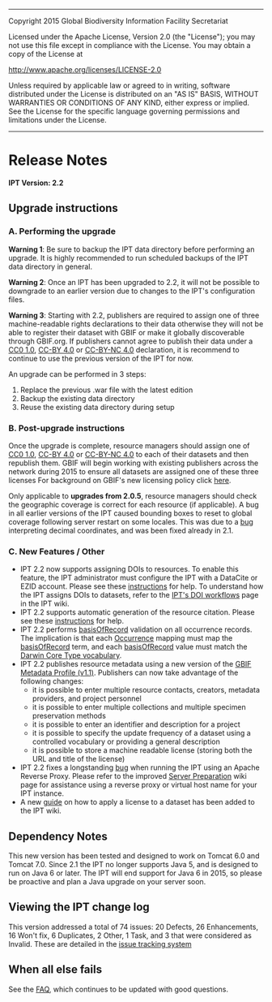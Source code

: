 
---

Copyright 2015 Global Biodiversity Information Facility Secretariat

Licensed under the Apache License, Version 2.0 (the "License"); you may not use this file
except in compliance with the License. You may obtain a copy of the License at

http://www.apache.org/licenses/LICENSE-2.0

Unless required by applicable law or agreed to in writing, software distributed under the
License is distributed on an "AS IS" BASIS, WITHOUT WARRANTIES OR CONDITIONS OF ANY KIND,
either express or implied. See the License for the specific language governing permissions
and limitations under the License.

---

# Release Notes #

**IPT Version: 2.2**



## Upgrade instructions ##

### A. Performing the upgrade ###

**Warning 1**: Be sure to backup the IPT data directory before performing an upgrade. It is highly recommended to run scheduled backups of the IPT data directory in general.

**Warning 2**: Once an IPT has been upgraded to 2.2, it will not be possible to downgrade to an earlier version due to changes to the IPT's configuration files.

**Warning 3**: Starting with 2.2, publishers are required to assign one of three machine-readable rights declarations to their data otherwise they will not be able to register their dataset with GBIF or make it globally discoverable through GBIF.org. If publishers cannot agree to publish their data under a [CC0 1.0](http://creativecommons.org/publicdomain/zero/1.0/legalcode), [CC-BY 4.0](http://creativecommons.org/licenses/by/4.0/legalcode) or [CC-BY-NC 4.0](http://creativecommons.org/licenses/by-nc/4.0/legalcode) declaration, it is recommend to continue to use the previous version of the IPT for now.

An upgrade can be performed in 3 steps:

  1. Replace the previous .war file with the latest edition
  1. Backup the existing data directory
  1. Reuse the existing data directory during setup

### B. Post-upgrade instructions ###

Once the upgrade is complete, resource managers should assign one of [CC0 1.0](http://creativecommons.org/publicdomain/zero/1.0/legalcode), [CC-BY 4.0](http://creativecommons.org/licenses/by/4.0/legalcode) or [CC-BY-NC 4.0](http://creativecommons.org/licenses/by-nc/4.0/legalcode) to each of their datasets and then republish them. GBIF will begin working with existing publishers across the network during 2015 to ensure all datasets are assigned one of these three licenses For background on GBIF's new licensing policy click [here](http://www.gbif.org/terms/licences).

Only applicable to **upgrades from 2.0.5**, resource managers should check the geographic coverage is correct for each resource (if applicable). A bug in all earlier versions of the IPT caused bounding boxes to reset to global coverage following server restart on some locales. This was due to a [bug](https://code.google.com/p/gbif-providertoolkit/issues/detail?id=1043) interpreting decimal coordinates, and was been fixed already in 2.1.

### C. New Features / Other ###

  * IPT 2.2 now supports assigning DOIs to resources. To enable this feature, the IPT administrator must configure the IPT with a DataCite or EZID account. Please see these [instructions](IPT2ManualNotes#Configure_Organisations.md) for help. To understand how the IPT assigns DOIs to datasets, refer to the [IPT's DOI workflows](IPT2DOIWorkflow.md) page in the IPT wiki.
  * IPT 2.2 supports automatic generation of the resource citation. Please see these [instructions](IPT2ManualNotes#Citations.md) for help.
  * IPT 2.2 performs [basisOfRecord](http://rs.tdwg.org/dwc/terms/#basisOfRecord) validation on all occurrence records. The implication is that each [Occurrence](http://rs.gbif.org/core/dwc_occurrence.xml) mapping must map the [basisOfRecord](http://rs.tdwg.org/dwc/terms/#basisOfRecord) term, and each [basisOfRecord](http://rs.tdwg.org/dwc/terms/#basisOfRecord) value must match the [Darwin Core Type vocabulary](http://rs.gbif.org/vocabulary/dwc/basis_of_record.xml).
  * IPT 2.2 publishes resource metadata using a new version of the [GBIF Metadata Profile (v1.1)](http://rs.gbif.org/schema/eml-gbif-profile/1.1/). Publishers can now take advantage of the following changes:
    * it is possible to enter multiple resource contacts, creators, metadata providers, and project personnel
    * it is possible to enter multiple collections and multiple specimen preservation methods
    * it is possible to enter an identifier and description for a project
    * it is possible to specify the update frequency of a dataset using a controlled vocabulary or providing a general description
    * it is possible to store a machine readable license (storing both the URL and title of the license)
  * IPT 2.2 fixes a longstanding [bug](https://code.google.com/p/gbif-providertoolkit/issues/detail?id=817) when running the IPT using an Apache Reverse Proxy. Please refer to the improved [Server Preparation](IPTServerPreparation.md) wiki page for assistance using a reverse proxy or virtual host name for your IPT instance.
  * A new [guide](IPT2ApplyingLicense.md) on how to apply a license to a dataset has been added to the IPT wiki.

## Dependency Notes ##

This new version has been tested and designed to work on Tomcat 6.0 and Tomcat 7.0. Since 2.1 the IPT no longer supports Java 5, and is designed to run on Java 6 or later. The IPT will end support for Java 6 in 2015, so please be proactive and plan a Java upgrade on your server soon.

## Viewing the IPT change log ##

This version addressed a total of 74 issues: 20 Defects, 26 Enhancements, 16 Won't fix, 6 Duplicates, 2 Other, 1 Task, and 3 that were considered as Invalid.
These are detailed in the [issue tracking system](https://code.google.com/p/gbif-providertoolkit/issues/list?can=1&q=Milestone=Release2.2&sort=type)

## When all else fails ##

See the [FAQ](FAQ.md), which continues to be updated with good questions.